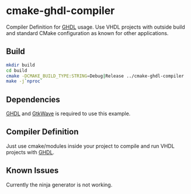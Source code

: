# cmake-ghdl-compiler
Compiler Definition for [GHDL](https://github.com/ghdl/ghdl) usage. Use VHDL projects with outside build and standard CMake configuration as known for other applications.

## Build
```bash
mkdir build
cd build
cmake -DCMAKE_BUILD_TYPE:STRING=Debug|Release ../cmake-ghdl-compiler
make -j`nproc`
```

## Dependencies
[GHDL](https://github.com/ghdl/ghdl) and [GtkWave](https://github.com/gtkwave/gtkwave) is required to use this example.

## Compiler Definition
Just use cmake/modules inside your project to compile and run VHDL projects with [GHDL](https://github.com/ghdl/ghdl).

## Known Issues
Currently the ninja generator is not working.
